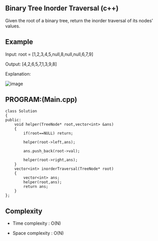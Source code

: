 ## Binary Tree Inorder Traversal (c++)

Given the root of a binary tree, return the inorder traversal of its nodes' values.

## Example
Input: root = [1,2,3,4,5,null,8,null,null,6,7,9]

Output: [4,2,6,5,7,1,3,9,8]

Explanation:

![image](https://github.com/user-attachments/assets/222ebd7d-520f-47d2-b1a0-0d4cc0a0d292)

## PROGRAM:(Main.cpp)
```
class Solution 
{
public:
    void helper(TreeNode* root,vector<int> &ans)
    {
        if(root==NULL) return;

        helper(root->left,ans);

        ans.push_back(root->val);

        helper(root->right,ans);
    }
    vector<int> inorderTraversal(TreeNode* root) 
    {
        vector<int> ans;
        helper(root,ans);
        return ans;
    }
};
```
## Complexity
- Time complexity : O(N)

- Space complexity : O(N)


